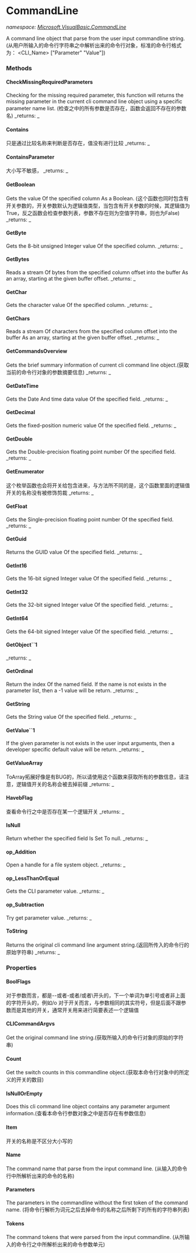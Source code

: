 ﻿
# CommandLine
_namespace: [Microsoft.VisualBasic.CommandLine](N-Microsoft.VisualBasic.CommandLine.md)_

A command line object that parse from the user input commandline string.
 (从用户所输入的命令行字符串之中解析出来的命令行对象，标准的命令行格式为：
 <EXE> <CLI_Name> ["Parameter" "Value"])

### Methods

#### CheckMissingRequiredParameters
Checking for the missing required parameter, this function will returns the missing parameter
 in the current cli command line object using a specific parameter name list.
 (检查之中的所有参数是否存在，函数会返回不存在的参数名)
_returns: _
#### Contains
只是通过比较名称来判断是否存在，值没有进行比较
_returns: _
#### ContainsParameter
大小写不敏感，
_returns: _
#### GetBoolean
Gets the value Of the specified column As a Boolean.
 (这个函数也同时包含有开关参数的，开关参数默认为逻辑值类型，当包含有开关参数的时候，其逻辑值为True，反之函数会检查参数列表，参数不存在则为空值字符串，则也为False)
_returns: _
#### GetByte
Gets the 8-bit unsigned Integer value Of the specified column.
_returns: _
#### GetBytes
Reads a stream Of bytes from the specified column offset into the buffer As an array, starting at the given buffer offset.
_returns: _
#### GetChar
Gets the character value Of the specified column.
_returns: _
#### GetChars
Reads a stream Of characters from the specified column offset into the buffer As an array, starting at the given buffer offset.
_returns: _
#### GetCommandsOverview
Gets the brief summary information of current cli command line object.(获取当前的命令行对象的参数摘要信息)
_returns: _
#### GetDateTime
Gets the Date And time data value Of the specified field.
_returns: _
#### GetDecimal
Gets the fixed-position numeric value Of the specified field.
_returns: _
#### GetDouble
Gets the Double-precision floating point number Of the specified field.
_returns: _
#### GetEnumerator
这个枚举函数也会将开关给包含进来，与方法所不同的是，这个函数里面的逻辑值开关的名称没有被修饰剪裁
_returns: _
#### GetFloat
Gets the Single-precision floating point number Of the specified field.
_returns: _
#### GetGuid
Returns the GUID value Of the specified field.
_returns: _
#### GetInt16
Gets the 16-bit signed Integer value Of the specified field.
_returns: _
#### GetInt32
Gets the 32-bit signed Integer value Of the specified field.
_returns: _
#### GetInt64
Gets the 64-bit signed Integer value Of the specified field.
_returns: _
#### GetObject``1

_returns: _
#### GetOrdinal
Return the index Of the named field. If the name is not exists in the parameter list, then a -1 value will be return.
_returns: _
#### GetString
Gets the String value Of the specified field.
_returns: _
#### GetValue``1
If the given parameter is not exists in the user input arguments, then a developer specific default value will be return.
_returns: _
#### GetValueArray
ToArray拓展好像是有BUG的，所以请使用这个函数来获取所有的参数信息，请注意，逻辑值开关的名称会被去掉前缀
_returns: _
#### HavebFlag
查看命令行之中是否存在某一个逻辑开关
_returns: _
#### IsNull
Return whether the specified field Is Set To null.
_returns: _
#### op_Addition
Open a handle for a file system object.
_returns: _
#### op_LessThanOrEqual
Gets the CLI parameter value.
_returns: _
#### op_Subtraction
Try get parameter value.
_returns: _
#### ToString
Returns the original cli command line argument string.(返回所传入的命令行的原始字符串)
_returns: _


### Properties

#### BoolFlags
对于参数而言，都是--或者-或者/或者\开头的，下一个单词为单引号或者非上面的字符开头的，例如/o <path>
 对于开关而言，与参数相同的其实符号，但是后面不跟参数而是其他的开关，通常开关用来进行简要表述一个逻辑值
#### CLICommandArgvs
Get the original command line string.(获取所输入的命令行对象的原始的字符串)
#### Count
Get the switch counts in this commandline object.(获取本命令行对象中的所定义的开关的数目)
#### IsNullOrEmpty
Does this cli command line object contains any parameter argument information.(查看本命令行参数对象之中是否存在有参数信息)
#### Item
开关的名称是不区分大小写的
#### Name
The command name that parse from the input command line.
 (从输入的命令行中所解析出来的命令的名称)
#### Parameters
The parameters in the commandline without the first token of the command name.
 (将命令行解析为词元之后去掉命令的名称之后所剩下的所有的字符串列表)
#### Tokens
The command tokens that were parsed from the input commandline.
 (从所输入的命令行之中所解析出来的命令参数单元)

